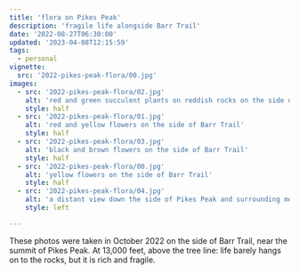 ```yaml
---
title: 'flora on Pikes Peak'
description: 'fragile life alongside Barr Trail'
date: '2022-08-27T06:30:00'
updated: '2023-04-08T12:15:59'
tags:
  - personal
vignette: 
  src: '2022-pikes-peak-flora/00.jpg'
images:
  - src: '2022-pikes-peak-flora/02.jpg'
    alt: 'red and green succulent plants on reddish rocks on the side of Barr Trail'
    style: half
  - src: '2022-pikes-peak-flora/01.jpg'
    alt: 'red and yellow flowers on the side of Barr Trail'
    style: half
  - src: '2022-pikes-peak-flora/03.jpg'
    alt: 'black and brown flowers on the side of Barr Trail'
    style: half
  - src: '2022-pikes-peak-flora/00.jpg'
    alt: 'yellow flowers on the side of Barr Trail'
    style: half
  - src: '2022-pikes-peak-flora/04.jpg'
    alt: 'a distant view down the side of Pikes Peak and surrounding mountains from higher up on Barr'
    style: left

---
```


These photos were taken in October 2022 on the side of Barr Trail, near the summit of Pikes Peak. At 13,000 feet, above the tree line: life barely hangs on to the rocks, but it is rich and fragile.